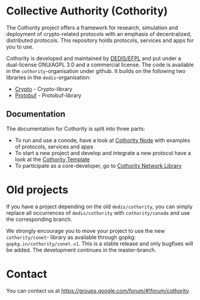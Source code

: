 # Collective Authority (Cothority)

The Cothority project offers a framework for research, simulation and deployment 
of crypto-related protocols with an emphasis of decentralized, distributed protocols.
This repository holds protocols, services and apps for you to use.

Cothority is developed and maintained by [DEDIS/EFPL](http://dedis.epfl.ch) and
put under a dual-license GNU/AGPL 3.0 and a commercial license. The code is
available in the `cothority`-organisation under github. It builds on the following
two libraries in the `dedis`-organisation:

- [Crypto](https://github.com/dedis/crypto) - Crypto-library
- [Protobuf](https://github.com/dedis/protobuf) - Protobuf-library

## Documentation

The documentation for Cothority is split into three parts:

- To run and use a conode, have a look at 
	[Cothority Node](https://github.com/cothority/conode/wiki)
	with examples of protocols, services and apps
- To start a new project and develop and integrate a new protocol have a look at
	the [Cothority Template](https://github.com/cothority/template/wiki)
- To participate as a core-developer, go to 
	[Cothority Network Library](https://github.com/cothority/conet/wiki)

# Old projects

If you have a project depending on the old `dedis/cothority`, you can simply
replace all occurrences of `dedis/cothority` with `cothority/conode` and use
the corresponding branch.

We strongly encourage you to move your project to use the new `cothority/conet`-
library as available through gopkg: `gopkg.in/cothority/conet.v1`. This is
a stable release and only bugfixes will be added. The development continues in
the master-branch.

# Contact

You can contact us at https://groups.google.com/forum/#!forum/cothority
